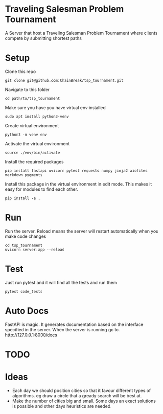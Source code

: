 # Traveling Salesman Problem Tournament
A Server that host a Traveling Salesman Problem Tournament where clients compete by submitting shortest paths

# Setup
 
Clone this repo
```
git clone git@github.com:ChainBreak/tsp_tournament.git
```

Navigate to this folder
```
cd path/to/tsp_tournament
```

Make sure you have you have virtual env installed
 ```
sudo apt install python3-venv
 ```

Create virtual environment
```
python3 -m venv env
```

Activate the virtual environment
```
source ./env/bin/activate
```

Install the required packages
```
pip install fastapi uvicorn pytest requests numpy jinja2 aiofiles markdown pygments
```

Install this package in the virtual environment in edit mode.
This makes it easy for modules to find each other.
```
pip install -e .
```

# Run
Run the server. Reload means the server will restart automatically when you make code changes
```
cd tsp_tournament
uvicorn server:app --reload
```

# Test
Just run pytest and it will find all the tests and run them
```
pytest code_tests
```

# Auto Docs
FastAPI is magic. It generates documentation based on the interface specified in the server.
When the server is running go to.
http://127.0.0.1:8000/docs


# TODO


# Ideas
- Each day we should position cities so that it favour different types of algorithms. eg draw a circle that a gready search will be best at.
- Make the number of cities big and small. Some days an exact solutions is possible and other days heuristics are needed.

